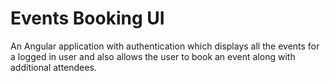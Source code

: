 # Events Booking UI
An Angular application with authentication which displays all the events for a logged in user and also allows the user to book an event along with additional attendees.

